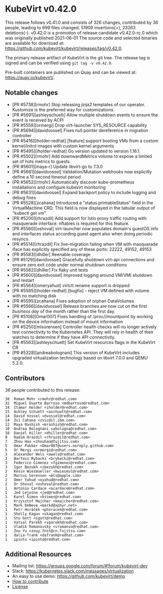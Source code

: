 KubeVirt v0.42.0
================

This release follows v0.41.0 and consists of 326 changes, contributed by 36 people, leading to 699 files changed, 51909 insertions(+), 23263 deletions(-).
v0.42.0 is a promotion of release candidate v0.42.0-rc.0 which was originally published 2021-06-01
The source code and selected binaries are available for download at: https://github.com/kubevirt/kubevirt/releases/tag/v0.42.0.

The primary release artifact of KubeVirt is the git tree. The release tag is
signed and can be verified using `git tag -v v0.42.0`.

Pre-built containers are published on Quay and can be viewed at: <https://quay.io/kubevirt/>.

Notable changes
---------------

- [PR #5738][rmohr] Stop releasing jinja2 templates of our operator. Kustomize is the preferred way for customizations.
- [PR #5691][ashleyschuett] Allow multiple shutdown events to ensure the event is received by ACPI
- [PR #5558][ormergi] Drop virt-launcher SYS_RESOURCE capability
- [PR #5694][davidvossel] Fixes null pointer dereference in migration controller
- [PR #5416][iholder-redhat] [feature] support booting VMs from a custom kernel/initrd images with custom kernel arguments
- [PR #5495][iholder-redhat] Go version updated to version 1.16.1.
- [PR #5502][rmohr] Add downwardMetrics volume to expose a limited set of hots metrics to guests
- [PR #5601][maya-r] Update libvirt-go to 7.3.0
- [PR #5661][davidvossel] Validation/Mutation webhooks now explicitly define a 10 second timeout period
- [PR #5652][rmohr] Automatically discover kube-prometheus installations and configure kubevirt monitoring
- [PR #5631][davidvossel] Expand backport policy to include logging and debug fixes
- [PR #5528][zcahana] Introduced a "status.printableStatus" field in the VirtualMachine CRD. This field is now displayed in the tabular output of "kubectl get vm".
- [PR #5200][rhrazdil] Add support for Istio proxy traffic routing with masquerade interface. nftables is required for this feature.
- [PR #5560][oshoval] virt-launcher now populates domain's guestOS info and interfaces status according guest agent also when doing periodic resyncs.
- [PR #5514][rhrazdil] Fix live-migration failing when VM with masquarade iface has explicitly specified any of these ports: 22222, 49152, 49153
- [PR #5583][dhiller] Reenable coverage
- [PR #5129][davidvossel] Gracefully shutdown virt-api connections and ensure zero exit code under normal shutdown conditions
- [PR #5582][dhiller] Fix flaky unit tests
- [PR #5600][davidvossel] Improved logging around VM/VMI shutdown and restart
- [PR #5564][omeryahud] virtctl rename support is dropped
- [PR #5585][iholder-redhat] [bugfix] - reject VM defined with volume with no matching disk
- [PR #5595][zcahana] Fixes adoption of orphan DataVolumes
- [PR #5566][davidvossel] Release branches are now cut on the first _business day_ of the month rather than the first day.
- [PR #5108][Omar007] Fixes handling of /proc/<pid>/mountpoint by working on the device information instead of mount information
- [PR #5250][mlsorensen] Controller health checks will no longer actively test connectivity to the Kubernetes API. They will rely in health of their watches to determine if they have API connectivity.
- [PR #5563][ashleyschuett] Set KubeVirt resources flags in the KubeVirt CR
- [PR #5328][andreabolognani] This version of KubeVirt includes upgraded virtualization technology based on libvirt 7.0.0 and QEMU 5.2.0.

Contributors
------------
36 people contributed to this release:

```
38	Roman Mohr <rmohr@redhat.com>
32	Miguel Duarte Barroso <mdbarroso@redhat.com>
24	Itamar Holder <iholder@redhat.com>
15	Ashley Schuett <aschuett@redhat.com>
14	David Vossel <dvossel@redhat.com>
14	Zvi Cahana <zvic@il.ibm.com>
12	Maya Rashish <mrashish@redhat.com>
10	Andrea Bolognani <abologna@redhat.com>
10	Daniel Hiller <dhiller@redhat.com>
9	Radim Hrazdil <rhrazdil@redhat.com>
7	Zhou Hao <zhouhao@fujitsu.com>
5	Omar Pakker <Omar007@users.noreply.github.com>
5	Or Mergi <ormergi@redhat.com>
3	Alexander Wels <awels@redhat.com>
3	Bartosz Rybacki <brybacki@redhat.com>
3	Federico Gimenez <fgimenez@redhat.com>
3	Igor Bezukh <ibezukh@redhat.com>
2	Kevin Wiesmueller <kwiesmul@redhat.com>
2	Marcus Sorensen <mls@apple.com>
2	Omer Yahud <oyahud@redhat.com>
2	Or Shoval <oshoval@redhat.com>
1	Antonio Cardace <acardace@redhat.com>
1	Jed Lejosne <jed@redhat.com>
1	Karel Šimon <ksimon@redhat.com>
1	Krzysztof Majcher <kmajcher@redhat.com>
1	Mark DeNeve <markd@xphyr.net>
1	Petr Horáček <phoracek@redhat.com>
1	Shelly Kagan <skagan@redhat.com>
1	Stu Gott <sgott@redhat.com>
1	Vatsal Parekh <vparekh@redhat.com>
1	Vladik Romanovsky <vromanso@redhat.com>
1	Zou Yu <zouy.fnst@cn.fujitsu.com>
1	dalia-frank <dafrank@redhat.com>
1	ipinto <ipinto@redhat.com>
```

Additional Resources
--------------------

- Mailing list: <https://groups.google.com/forum/#!forum/kubevirt-dev>
- Slack: <https://kubernetes.slack.com/messages/virtualization>
- An easy to use demo: <https://github.com/kubevirt/demo>
- [How to contribute][contributing]
- [License][license]

[contributing]: https://github.com/kubevirt/kubevirt/blob/master/CONTRIBUTING.md
[license]: https://github.com/kubevirt/kubevirt/blob/master/LICENSE
